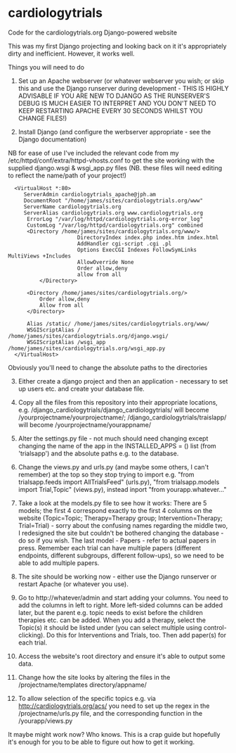 cardiologytrials
================

Code for the cardiologytrials.org Django-powered website

This was my first Django projecting and looking back on it it's appropriately dirty and inefficient. However, it works well.

Things you will need to do

1. Set up an Apache webserver (or whatever webserver you wish; or skip this and use the Django runserver during development - THIS IS HIGHLY ADVISABLE IF YOU ARE NEW TO DJANGO AS THE RUNSERVER'S DEBUG IS MUCH EASIER TO INTERPRET AND YOU DON'T NEED TO KEEP RESTARTING APACHE EVERY 30 SECONDS WHILST YOU CHANGE FILES!)

2. Install Django (and configure the werbserver appropriate - see the Django documentation)

NB for ease of use I've included the relevant code from my /etc/httpd/conf/extra/httpd-vhosts.conf to get the site working with the supplied django.wsgi & wsgi_app.py files (NB. these files will need editing to reflect the name/path of your project!)

      <VirtualHost *:80>
         ServerAdmin cardiologytrials_apache@jph.am
         DocumentRoot "/home/james/sites/cardiologytrials.org/www"
         ServerName cardiologytrials.org
         ServerAlias cardiologytrials.org www.cardiologytrials.org
          ErrorLog "/var/log/httpd/cardiologytrials.org-error_log"
          CustomLog "/var/log/httpd/cardiologytrials.org" combined
          <Directory /home/james/sites/cardiologytrials.org/www/>
                          DirectoryIndex index.php index.htm index.html
                          AddHandler cgi-script .cgi .pl
                          Options ExecCGI Indexes FollowSymLinks MultiViews +Includes
                          AllowOverride None
                          Order allow,deny
                          allow from all
              </Directory>
      
          <Directory /home/james/sites/cardiologytrials.org/>
              Order allow,deny
              Allow from all
          </Directory>
      
          Alias /static/ /home/james/sites/cardiologytrials.org/www/
          WSGIScriptAlias / /home/james/sites/cardiologytrials.org/django.wsgi/
          WSGIScriptAlias /wsgi_app /home/james/sites/cardiologytrials.org/wsgi_app.py
      </VirtualHost>

Obviously you'll need to change the absolute paths to the directories

3. Either create a django project and then an application - necessary to set up users etc. and create your database file.

4. Copy all the files from this repository into their appropriate locations, e.g. /django_cardiologytrials/django_cardiologytrials/ will become /yourprojectname/yourprojectname/; /django_cardiologytrials/traislapp/ will become /yourprojectname/yourappname/ 

4. Alter the settings.py file - not much should need changing except changing the name of the app in the INSTALLED_APPS = () list (from 'trialsapp') and the absolute paths e.g. to the database.

5. Change the views.py and urls.py (and maybe some others, I can't remember) at the top so they stop trying to import e.g. "from trialsapp.feeds import AllTrialsFeed" (urls.py), "from trialsapp.models import Trial,Topic" (views.py), instead inport "from yourapp.whatever..."

6. Take a look at the models.py file to see how it works:
There are 5 models; the first 4 correspond exactly to the first 4 columns on the website (Topic=Topic; Therapy=Therapy group; Intervention=Therapy; Trial=Trial) - sorry about the confusing names regarding the middle two, I redesigned the site but couldn't be bothered changing the database - do so if you wish.
The last model - Papers - refer to actual papers in press. Remember each trial can have multiple papers (different endpoints, different subgroups, different follow-ups), so we need to be able to add multiple papers.

7. The site should be working now - either use the Django runserver or restart Apache (or whatever you use).

8. Go to http://whatever/admin and start adding your columns.
You need to add the columns in left to right. More left-sided columns can be added later, but the parent e.g. topic needs to exist before the children therapies etc. can be added.
When you add a therapy, select the Topic(s) it should be listed under (you can select multiple using control-clicking). Do this for Interventions and Trials, too. Then add paper(s) for each trial.

9. Access the website's root directory and ensure it's able to output some data.

10. Change how the site looks by altering the files in the /projectname/templates directory/appname/

11. To allow selection of the specific topics e.g. via http://cardiologytrials.org/acs/ you need to set up the regex in the /projectname/urls.py file, and the corresponding function in the /yourapp/views.py

It maybe might work now? Who knows. This is a crap guide but hopefully it's enough for you to be able to figure out how to get it working.

